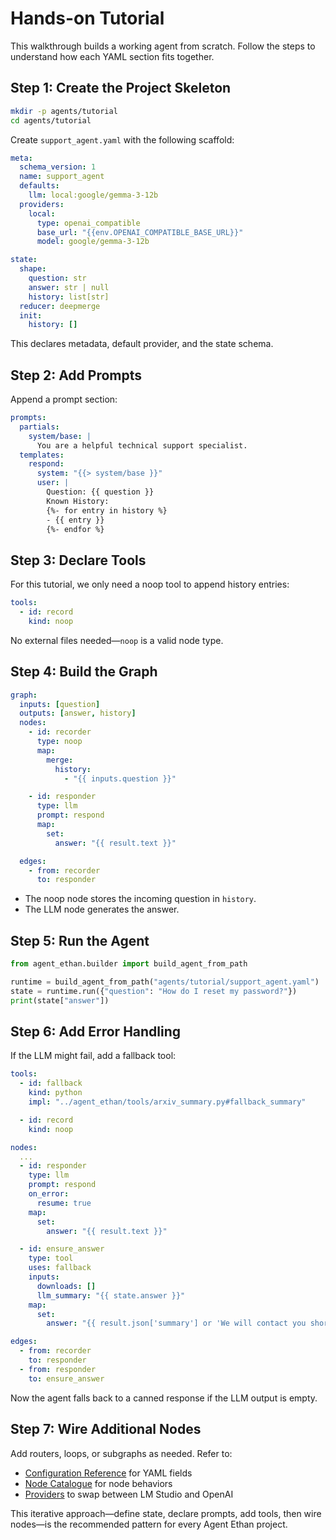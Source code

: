 # Hands-on Tutorial

This walkthrough builds a working agent from scratch. Follow the steps to understand how each YAML section fits together.

## Step 1: Create the Project Skeleton

```bash
mkdir -p agents/tutorial
cd agents/tutorial
```

Create `support_agent.yaml` with the following scaffold:

```yaml
meta:
  schema_version: 1
  name: support_agent
  defaults:
    llm: local:google/gemma-3-12b
  providers:
    local:
      type: openai_compatible
      base_url: "{{env.OPENAI_COMPATIBLE_BASE_URL}}"
      model: google/gemma-3-12b

state:
  shape:
    question: str
    answer: str | null
    history: list[str]
  reducer: deepmerge
  init:
    history: []
```

This declares metadata, default provider, and the state schema.

## Step 2: Add Prompts

Append a prompt section:

```yaml
prompts:
  partials:
    system/base: |
      You are a helpful technical support specialist.
  templates:
    respond:
      system: "{{> system/base }}"
      user: |
        Question: {{ question }}
        Known History:
        {%- for entry in history %}
        - {{ entry }}
        {%- endfor %}
```

## Step 3: Declare Tools

For this tutorial, we only need a noop tool to append history entries:

```yaml
tools:
  - id: record
    kind: noop
```

No external files needed—`noop` is a valid node type.

## Step 4: Build the Graph

```yaml
graph:
  inputs: [question]
  outputs: [answer, history]
  nodes:
    - id: recorder
      type: noop
      map:
        merge:
          history:
            - "{{ inputs.question }}"

    - id: responder
      type: llm
      prompt: respond
      map:
        set:
          answer: "{{ result.text }}"

  edges:
    - from: recorder
      to: responder
```

- The noop node stores the incoming question in `history`.
- The LLM node generates the answer.

## Step 5: Run the Agent

```python
from agent_ethan.builder import build_agent_from_path

runtime = build_agent_from_path("agents/tutorial/support_agent.yaml")
state = runtime.run({"question": "How do I reset my password?"})
print(state["answer"])
```

## Step 6: Add Error Handling

If the LLM might fail, add a fallback tool:

```yaml
tools:
  - id: fallback
    kind: python
    impl: "../agent_ethan/tools/arxiv_summary.py#fallback_summary"

  - id: record
    kind: noop

nodes:
  ...
  - id: responder
    type: llm
    prompt: respond
    on_error:
      resume: true
    map:
      set:
        answer: "{{ result.text }}"

  - id: ensure_answer
    type: tool
    uses: fallback
    inputs:
      downloads: []
      llm_summary: "{{ state.answer }}"
    map:
      set:
        answer: "{{ result.json['summary'] or 'We will contact you shortly.' }}"

edges:
  - from: recorder
    to: responder
  - from: responder
    to: ensure_answer
```

Now the agent falls back to a canned response if the LLM output is empty.

## Step 7: Wire Additional Nodes

Add routers, loops, or subgraphs as needed. Refer to:
- [Configuration Reference](configuration.md) for YAML fields
- [Node Catalogue](nodes.md) for node behaviors
- [Providers](providers.md) to swap between LM Studio and OpenAI

This iterative approach—define state, declare prompts, add tools, then wire nodes—is the recommended pattern for every Agent Ethan project.
